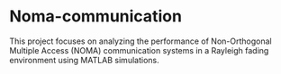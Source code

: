 # Noma-communication
This project focuses on analyzing the performance of Non-Orthogonal Multiple Access (NOMA) communication systems in a Rayleigh fading environment using MATLAB simulations.
